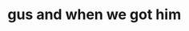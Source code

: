 <!DOCTYPE html>
<html>
    <head>
        <meta charset="utf-8">
        <title>project:gus and his life</title>
    </head>
    <body>
<h1>gus and when we got him</h1>


  </body>
</html>
